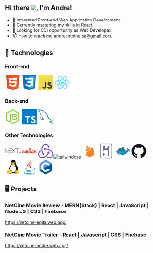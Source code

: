 ## Hi there <img src="https://raw.githubusercontent.com/MartinHeinz/MartinHeinz/master/wave.gif" width="30px">, I'm Andre!

- 👀 Interested Front-end Web Application Development.
- 🌱 Currently mastering my skills in React.
- 💞️ Looking for CDI opportunity as Web Developer.
- 📫 How to reach me andreantoine.sa@gmail.com.

## 🧰 Technologies

### Front-end

<img src="https://github.com/devicons/devicon/blob/master/icons/html5/html5-original.svg" alt="html5" width="50" height="50"/>  <img src="https://github.com/devicons/devicon/blob/master/icons/css3/css3-original.svg" alt="css" width="50" height="50"/>    <img src="https://github.com/devicons/devicon/blob/master/icons/javascript/javascript-original.svg" alt="js" width="50" height="50"/>  <img src="https://github.com/devicons/devicon/blob/master/icons/react/react-original.svg" alt="react" width="50" height="50"/>

### Back-end

 <img src="https://github.com/devicons/devicon/blob/master/icons/nodejs/nodejs-original.svg" alt="nodejs" width="50" height="50"/>  <img src="https://github.com/devicons/devicon/blob/master/icons/typescript/typescript-original.svg" alt="ts" width="50" height="50"/>  <img src="https://github.com/devicons/devicon/blob/master/icons/mysql/mysql-original.svg" alt="ts" width="50" height="50"/>
 
### Other Technologies

<img src="https://github.com/devicons/devicon/blob/master/icons/nextjs/nextjs-original-wordmark.svg" alt="nextjs" width="50" height="50"/> <img src="https://github.com/devicons/devicon/blob/master/icons/ember/ember-original-wordmark.svg" alt="emberjs" width="50" height="50"/> <img src="https://github.com/devicons/devicon/blob/master/icons/redux/redux-original.svg" alt="redux" width="50" height="50"/><img src="https://cdn.worldvectorlogo.com/logos/tailwindcss.svg" alt="tailwindcss" width="50" height="50"/> <img src="https://github.com/devicons/devicon/blob/master/icons/firebase/firebase-plain.svg" alt="firebase" width="50" height="50"/> <img src="https://github.com/devicons/devicon/blob/master/icons/heroku/heroku-original.svg" alt="heroku" width="50" height="50"/> <img src="https://github.com/devicons/devicon/blob/master/icons/docker/docker-original.svg" alt="docker" width="50" height="50"/> <img src="https://github.com/devicons/devicon/blob/master/icons/github/github-original.svg" alt="github" width="50" height="50"/> <img src="https://github.com/devicons/devicon/blob/master/icons/linux/linux-original.svg" alt="linux" width="50" height="50"/>   <img src="https://github.com/devicons/devicon/blob/master/icons/java/java-original.svg" alt="java" width="50" height="50"/> <img src="https://github.com/devicons/devicon/blob/master/icons/c/c-original.svg" alt="c" width="50" height="50"/>

## 🖥 Projects

### NetCine Movie Review - MERN(Stack) | React | JavaScript | Node.JS | CSS | Firebase 
https://netcine-epita.web.app/

### NetCine Movie Trailer - React | Javascript | CSS | Firebase 
https://netcine-andre.web.app/


<!---
AndreAntoineSA/AndreAntoineSA is a ✨ special ✨ repository because its `README.md` (this file) appears on your GitHub profile.
You can click the Preview link to take a look at your changes.
--->
